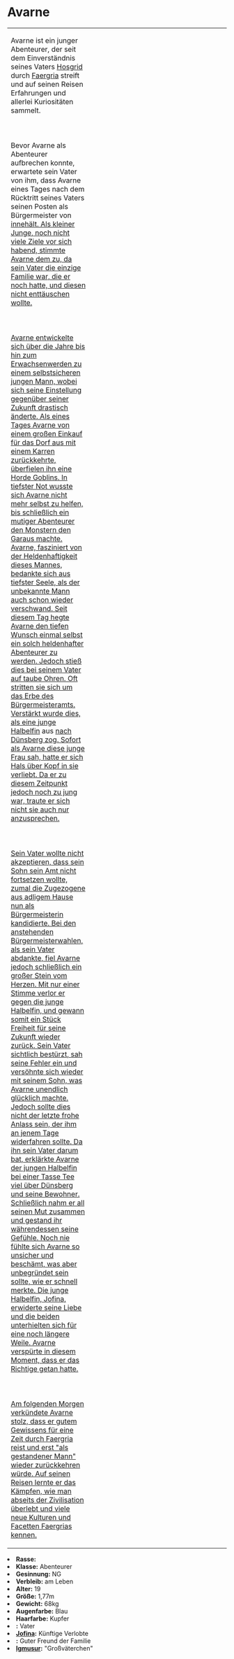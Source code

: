 # Avarne

<primary-label ref="npc"/>

<secondary-label ref="faergria"/>

<secondary-label ref="thaugrien"/>

<secondary-label ref="justicia"/>

<table>
<tr><td>
<p>
Avarne ist ein junger Abenteurer, der seit dem Einverständnis seines Vaters <a href="Hosgrid.md">Hosgrid</a> durch
<a href="Faergria.md">Faergria</a> streift und auf seinen Reisen Erfahrungen und allerlei Kuriositäten sammelt.
<br></br><br></br>
Bevor Avarne als Abenteurer aufbrechen konnte, erwartete sein Vater von ihm, dass Avarne eines Tages nach dem
Rücktritt seines Vaters seinen Posten als Bürgermeister von <a href="Duensberg-Plateau.md" anchor="d-nsberg"/> innehält.
Als kleiner Junge, noch nicht viele Ziele vor sich habend, stimmte Avarne dem zu, da sein Vater die einzige Familie war,
die er noch hatte, und diesen nicht enttäuschen wollte.
<br></br><br></br>
Avarne entwickelte sich über die Jahre bis hin zum
Erwachsenwerden zu einem selbstsicheren jungen Mann, wobei sich seine Einstellung gegenüber seiner Zukunft drastisch
änderte. Als eines Tages Avarne von einem großen Einkauf für das Dorf aus
<a href="Northern-Grenbrock.md" anchor="grenbrock"/> mit einem Karren zurückkehrte, überfielen ihn eine Horde Goblins.
In tiefster Not wusste sich Avarne nicht mehr selbst zu helfen, bis schließlich ein mutiger Abenteurer den Monstern
den Garaus machte. Avarne, fasziniert von der Heldenhaftigkeit dieses Mannes, bedankte sich aus tiefster Seele, als
der unbekannte Mann auch schon wieder verschwand. Seit diesem Tag hegte Avarne den tiefen Wunsch einmal selbst ein
solch heldenhafter Abenteurer zu werden. Jedoch stieß dies bei seinem Vater auf taube Ohren. Oft stritten sie sich
um das Erbe des Bürgermeisteramts. Verstärkt wurde dies, als eine <a href="Jofina.md">junge Halbelfin</a> aus
<a href="Kings-Cliffs.md" anchor="aegir"/> nach Dünsberg zog. Sofort als Avarne diese junge Frau sah, hatte er sich
Hals über Kopf in sie verliebt. Da er zu diesem Zeitpunkt jedoch noch zu jung war, traute er sich nicht sie auch nur
anzusprechen. 
<br></br><br></br>
Sein Vater wollte nicht akzeptieren, dass sein Sohn sein Amt nicht fortsetzen wollte, zumal die Zugezogene aus adligem
Hause nun als Bürgermeisterin kandidierte. Bei den anstehenden Bürgermeisterwahlen, als sein Vater abdankte, fiel
Avarne jedoch schließlich ein großer Stein vom Herzen. Mit nur einer Stimme verlor er gegen die junge Halbelfin, und
gewann somit ein Stück Freiheit für seine Zukunft wieder zurück. Sein Vater sichtlich bestürzt, sah seine Fehler ein
und versöhnte sich wieder mit seinem Sohn, was Avarne unendlich glücklich machte. Jedoch sollte dies nicht der letzte
frohe Anlass sein, der ihm an jenem Tage widerfahren sollte. Da ihn sein Vater darum bat, erklärkte Avarne der jungen
Halbelfin bei einer Tasse Tee viel über Dünsberg und seine Bewohner. Schließlich nahm er all seinen Mut zusammen und
gestand ihr währendessen seine Gefühle. Noch nie fühlte sich Avarne so unsicher und beschämt, was aber unbegründet sein
sollte, wie er schnell merkte. Die junge Halbelfin, Jofina, erwiderte seine Liebe und die beiden unterhielten sich für
eine noch längere Weile. Avarne verspürte in diesem Moment, dass er das Richtige getan hatte.
<br></br><br></br>
Am folgenden Morgen verkündete Avarne stolz, dass er gutem Gewissens für eine Zeit durch Faergria reist und erst "als
gestandener Mann" wieder zurückkehren würde. Auf seinen Reisen lernte er das Kämpfen, wie man abseits der Zivilisation
überlebt und viele neue Kulturen und Facetten Faergrias kennen.
</p>

</td><td width="300">
<!-- Edit here -->
<img src="avarne.png" alt="" />
</td></tr>
</table>

<procedure title="Allgemeine Informationen">
<list columns="2">
<li><b>Rasse:</b> <a href="Folks.md" anchor="menschen"></a></li>
<li><b>Klasse:</b> Abenteurer</li>
<li><b>Gesinnung:</b> NG</li>
<li><b>Verbleib:</b> am Leben</li>
</list>
</procedure>

<procedure title="Aussehen">
<list columns="3">
<li><b>Alter:</b> 19</li>
<li><b>Größe:</b> 1,77m</li>
<li><b>Gewicht:</b> 68kg</li>
<li><b>Augenfarbe:</b> Blau</li>
<li><b>Haarfarbe:</b> Kupfer</li>
</list>
</procedure>

<procedure title="Beziehungen">
<list columns="2">
<li><b><a href="Hosgrid.md"></a>:</b> Vater</li>
<li><b><a href="Jofina.md">Jofina</a>:</b> Künftige Verlobte</li>
<li><b><a href="Burdig.md"></a>:</b> Guter Freund der Familie</li>
<li><b><a href="Igmusur.md">Igmusur</a>:</b> "Großväterchen"</li>
</list>
</procedure>

<!--
## Notizen

- **Ziele:** 
- **Geheimnisse:** 
-->